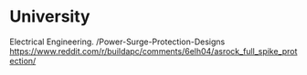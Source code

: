 # University
Electrical Engineering. /Power-Surge-Protection-Designs https://www.reddit.com/r/buildapc/comments/6elh04/asrock_full_spike_protection/
